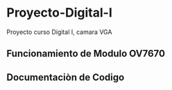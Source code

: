 # Proyecto-Digital-I
Proyecto curso Digital I, camara VGA
## Funcionamiento de Modulo OV7670
## Documentaciòn de Codigo 
